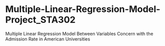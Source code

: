 # Multiple-Linear-Regression-Model-Project_STA302
Multiple Linear Regression Model Between Variables Concern with the Admission Rate in American Universities
